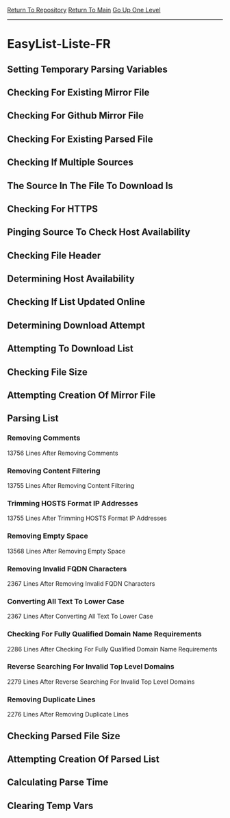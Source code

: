 [Return To Repository](https://github.com/deathbybandaid/piholeparser/)
[Return To Main](https://github.com/deathbybandaid/piholeparser/blob/master/RecentRunLogs/Mainlog.md)
[Go Up One Level](https://github.com/deathbybandaid/piholeparser/blob/master/RecentRunLogs/TopLevelScripts/30-Processing-External-Blacklists.md)
____________________________________
# EasyList-Liste-FR
## Setting Temporary Parsing Variables
## Checking For Existing Mirror File
## Checking For Github Mirror File
## Checking For Existing Parsed File
## Checking If Multiple Sources
## The Source In The File To Download Is
## Checking For HTTPS
## Pinging Source To Check Host Availability
## Checking File Header
## Determining Host Availability
## Checking If List Updated Online
## Determining Download Attempt
## Attempting To Download List
## Checking File Size
## Attempting Creation Of Mirror File
## Parsing List
### Removing Comments
13756 Lines After Removing Comments
### Removing Content Filtering
13755 Lines After Removing Content Filtering
### Trimming HOSTS Format IP Addresses
13755 Lines After Trimming HOSTS Format IP Addresses
### Removing Empty Space
13568 Lines After Removing Empty Space
### Removing Invalid FQDN Characters
2367 Lines After Removing Invalid FQDN Characters
### Converting All Text To Lower Case
2367 Lines After Converting All Text To Lower Case
### Checking For Fully Qualified Domain Name Requirements
2286 Lines After Checking For Fully Qualified Domain Name Requirements
### Reverse Searching For Invalid Top Level Domains
2279 Lines After Reverse Searching For Invalid Top Level Domains
### Removing Duplicate Lines
2276 Lines After Removing Duplicate Lines
## Checking Parsed File Size
## Attempting Creation Of Parsed List
## Calculating Parse Time
## Clearing Temp Vars
